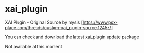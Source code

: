 # xai_plugin
XAI Plugin - Original Source by mysis [https://www.psx-place.com/threads/custom-xai_plugin-source.12455/]

You can check and download the latest xai_plugin update package

Not available at this moment
